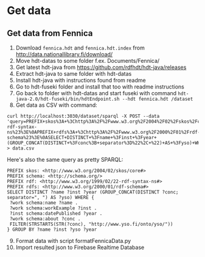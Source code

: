 # Get data

## Get data from Fennica

1. Download `fennica.hdt` and `fennica.hdt.index` from http://data.nationallibrary.fi/download/
2. Move hdt-datas to some folder f.ex. Documents/Fennica/
3. Get latest hdt-java from https://github.com/rdfhdt/hdt-java/releases
4. Extract hdt-java to same folder with hdt-datas
5. Install hdt-java with instructions found from readme
6. Go to hdt-fuseki folder and install that too with readme instructions
7. Go back to folder with hdt-datas and start fuseki with command `hdt-java-2.0/hdt-fuseki/bin/hdtEndpoint.sh --hdt fennica.hdt /dataset`
8. Get data as CSV with command:
``` 
curl http://localhost:3030/dataset/sparql -X POST --data 'query=PREFIX+skos%3A+%3Chttp%3A%2F%2Fwww.w3.org%2F2004%2F02%2Fskos%2Fcore%23%3E%0APREFIX+schema%3A+%3Chttp%3A%2F%2Fschema.org%2F%3E%0APREFIX+rdf%3A+%3Chttp%3A%2F%2Fwww.w3.org%2F1999%2F02%2F22-rdf-syntax-ns%23%3E%0APREFIX+rdfs%3A+%3Chttp%3A%2F%2Fwww.w3.org%2F2000%2F01%2Frdf-schema%23%3E%0ASELECT+DISTINCT+%3Fname+%3Finst+%3Fyear+(GROUP_CONCAT(DISTINCT+%3Fconc%3B+separator%3D%22%2C+%22)+AS+%3Fyso)+WHERE+%7B%0A++%3Fwork+schema%3Aname+%3Fname+.%0A++%3Fwork+schema%3AworkExample+%3Finst+.%0A++%3Finst+schema%3AdatePublished+%3Fyear+.%0A++%3Fwork+schema%3Aabout+%3Fconc+.%0A++%23SERVICE+%3Chttp%3A%2F%2Fapi.dev.finto.fi%2Fsparql%3E+%7B%0A++%23++%3Fconc+skos%3AprefLabel+%3Flabel+.%0A++%23++FILTER(lang(%3Flabel)+%3D+'en')%0A++%23%7D%0A++FILTER(STRSTARTS(STR(%3Fconc)%2C+%22http%3A%2F%2Fwww.yso.fi%2Fonto%2Fyso%2F%22))%0A%7D+GROUP+BY+%3Fname+%3Finst+%3Fyso+%3Fyear&output=csv’ > data.csv
```

Here's also the same query as pretty SPARQL:
```
PREFIX skos: <http://www.w3.org/2004/02/skos/core#>
PREFIX schema: <http://schema.org/>
PREFIX rdf: <http://www.w3.org/1999/02/22-rdf-syntax-ns#>
PREFIX rdfs: <http://www.w3.org/2000/01/rdf-schema#>
SELECT DISTINCT ?name ?inst ?year (GROUP_CONCAT(DISTINCT ?conc; separator=", ") AS ?yso) WHERE {
 ?work schema:name ?name .
 ?work schema:workExample ?inst .
 ?inst schema:datePublished ?year .
 ?work schema:about ?conc .
 FILTER(STRSTARTS(STR(?conc), "http://www.yso.fi/onto/yso/"))
} GROUP BY ?name ?inst ?yso ?year
```

9. Format data with script formatFennicaData.py
10. Import resulted json to Firebase Realtime Database